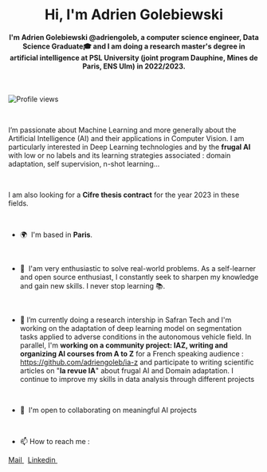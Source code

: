 <h1 align="center">Hi, I'm Adrien Golebiewski</h1>
<h4 align="center">I'm Adrien Golebiewski @adriengoleb, a computer science engineer, Data Science Graduate🎓 and I am doing a research master's degree in artificial intelligence at PSL University (joint program Dauphine, Mines de Paris, ENS Ulm) in 2022/2023. </h4>

<br>

![Profile views](https://gpvc.arturio.dev/adriengoleb)

<br>

I’m passionate about Machine Learning and more generally about the Artificial Intelligence (AI) and their applications in Computer Vision. I am particularly interested in Deep Learning technologies and by the **frugal AI** with low or no labels and its learning strategies associated : domain adaptation, self supervision, n-shot learning...

<br>

I am also looking for a **Cifre thesis contract** for the year 2023 in these fields.

<br>


*   🌍  I'm based in **Paris**.

<br>

*   🧠  I'am very enthusiastic to solve real-world problems. As a self-learner and open source enthusiast, I constantly seek to sharpen my knowledge and            gain new skills. I never stop learning 📚. 

<br>

*   🔭 I’m currently doing a research intership in Safran Tech and I'm working on the adaptation of deep learning model on segmentation tasks applied to adverse conditions in the autonomous vehicle field. In parallel, I'm **working on a community project: IAZ, writing and organizing AI courses from A to Z** for a French speaking audience : https://github.com/adriengoleb/ia-z and participate to writing scientific articles on "**la revue IA**" about frugal AI and Domain adaptation. I continue to improve my skills in data analysis through different projects 

<br>

*   🤝  I'm open to collaborating on meaningful AI projects

<br>

*  📫 How to reach me :

<p align="left">
  <a href="mailto:adriengolebiewski@gmail.com">
    Mail
  </a>
  &nbsp;
  <a href="https://www.linkedin.com/in/adrien-golebiewski-239495158/" target="blank">
    Linkedin
  </a>
  &nbsp;
</p>

<br>
